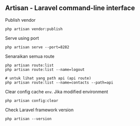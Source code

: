 ## Artisan - Laravel command-line interface

Publish vendor 

    php artisan vendor:publish

Serve using port

    php artisan serve --port=8282

Senaraikan semua route 

    php artisan route:list  
    php artisan route:list --name=logout

    # untuk lihat yang path api (api route)
    php artisan route:list --name=contacts --path=api

Clear config cache `env`. Jika modified environment

    php artisan config:clear

Check Laravel framework version

    php artisan --version




